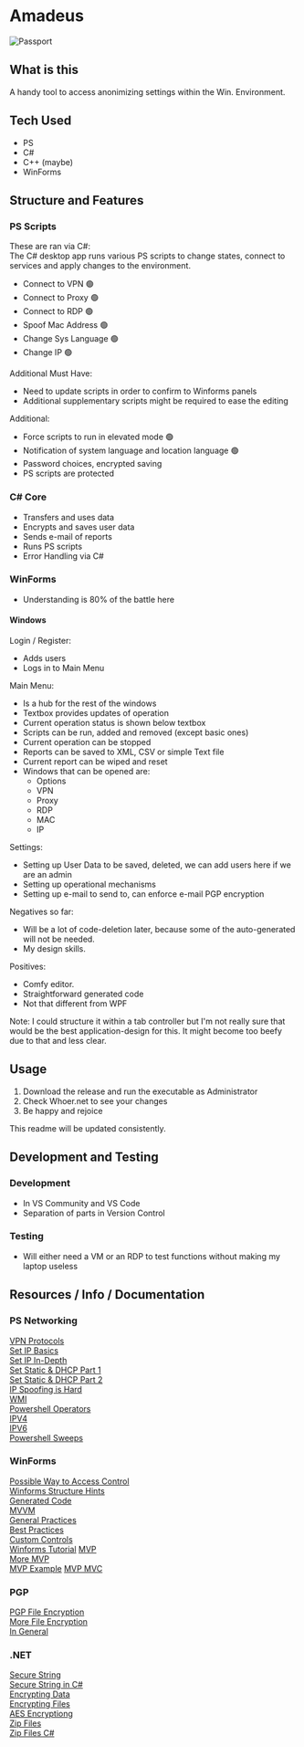 # Amadeus

![Passport](https://imgur.com/Wrgy0jA.jpg)

## What is this

A handy tool to access anonimizing settings within the Win. Environment.

## Tech Used
- PS
- C#
- C++ (maybe)
- WinForms

## Structure and Features

### PS Scripts
These are ran via C#:<br>
The C# desktop app runs various PS scripts to change states, connect to services and apply changes to the environment.
- Connect to VPN 🟢
- Connect to Proxy 🟢
- Connect to RDP 🟢
- Spoof Mac Address 🟢
- Change Sys Language 🟢
- Change IP 🟢

Additional Must Have:<br>
- Need to update scripts in order to confirm to Winforms panels
- Additional supplementary scripts might be required to ease the editing

Additional:<br>
- Force scripts to run in elevated mode 🟢
- Notification of system language and location language 🟢
- Password choices, encrypted saving
- PS scripts are protected

### C# Core
- Transfers and uses data
- Encrypts and saves user data
- Sends e-mail of reports
- Runs PS scripts
- Error Handling via C#

### WinForms
- Understanding is 80% of the battle here

#### Windows
Login / Register:<br>
- Adds users
- Logs in to Main Menu

Main Menu:<br>
- Is a hub for the rest of the windows
- Textbox provides updates of operation
- Current operation status is shown below textbox
- Scripts can be run, added and removed (except basic ones)
- Current operation can be stopped
- Reports can be saved to XML, CSV or simple Text file
- Current report can be wiped and reset
- Windows that can be opened are:
  - Options
  - VPN
  - Proxy
  - RDP
  - MAC
  - IP
  
Settings:<br>
- Setting up User Data to be saved, deleted, we can add users here if we are an admin
- Setting up operational mechanisms
- Setting up e-mail to send to, can enforce e-mail PGP encryption


Negatives so far:<br>
- Will be a lot of code-deletion later, because some of the auto-generated will not be needed.
- My design skills.

Positives:<br>
- Comfy editor.
- Straightforward generated code
- Not that different from WPF

Note: I could structure it within a tab controller but I'm not really sure that would be the best application-design for this. It might become too beefy due to that and less clear.

## Usage

1. Download the release and run the executable as Administrator
2. Check Whoer.net to see your changes
3. Be happy and rejoice

This readme will be updated consistently.

## Development and Testing

### Development
 - In VS Community and VS Code
 - Separation of parts in Version Control
 
### Testing
 - Will either need a VM or an RDP to test functions without making my laptop useless

## Resources / Info / Documentation

### PS Networking
[VPN Protocols](https://proprivacy.com/vpn/guides/vpn-encryption-the-complete-guide#vpn-encryption-protocols)<br>
[Set IP Basics](https://mcpmag.com/articles/2018/02/28/set-ip-address-with-powershell.aspx)<br>
[Set IP In-Depth](http://itproguru.com/expert/2012/01/using-powershell-to-get-or-set-networkadapterconfiguration-view-and-change-network-settings-including-dhcp-dns-ip-address-and-more-dynamic-and-static-step-by-step/)<br>
[Set Static & DHCP Part 1](https://www.pdq.com/blog/using-powershell-to-set-static-and-dhcp-ip-addresses-part-1/)<br>
[Set Static & DHCP Part 2](https://www.pdq.com/blog/using-powershell-to-set-static-and-dhcp-ip-addresses-part-2/)<br>
[IP Spoofing is Hard](https://www.codeproject.com/articles/800872/spoofing-an-ip-is-hard)<br>
[WMI](https://en.wikipedia.org/wiki/Windows_Management_Instrumentation)<br>
[Powershell Operators](https://www.tutorialspoint.com/powershell/powershell_operators.htm)<br>
[IPV4](https://docs.oracle.com/cd/E19683-01/806-4075/ipref-1/index.htmlhttps://docs.oracle.com/cd/E19253-01/816-4554/ipv6-overview-123/index.html)<br>
[IPV6](https://docs.oracle.com/cd/E19253-01/816-4554/ipv6-overview-123/index.html)<br>
[Powershell Sweeps](https://devblogs.microsoft.com/scripting/use-powershell-for-network-host-and-port-discovery-sweeps/)<br>

### WinForms
[Possible Way to Access Control](https://stackoverflow.com/questions/12903489/is-it-allowed-to-change-code-in-windows-form-designer-generated-code-designer)<br>
[Winforms Structure Hints](https://softwareengineering.stackexchange.com/questions/144423/how-to-properly-structure-a-project-in-winform)<br>
[Generated Code](https://www.codeproject.com/Articles/6020/What-s-that-quot-Windows-Form-Designer-generated-c)<br>
[MVVM](https://softwareengineering.stackexchange.com/questions/277143/how-do-you-separate-view-from-logic-in-a-winform-application)<br>
[General Practices](https://markheath.net/post/maintainable-winforms)<br>
[Best Practices](https://bettersolutions.com/csharp/windows-forms/best-practies.htm)<br>
[Custom Controls](https://www.akadia.com/services/dotnet_user_controls.html)<br>
[Winforms Tutorial](https://riptutorial.com/winforms)
[MVP](https://stackoverflow.com/questions/4794121/model-view-presenter-in-winforms)<br>
[More MVP](https://www.codeproject.com/Articles/14660/WinForms-Model-View-Presenter)<br>
[MVP Example](https://codereview.stackexchange.com/questions/131330/model-view-presenter-winforms-app)
[MVP MVC](https://stackoverflow.com/questions/2056/what-are-mvp-and-mvc-and-what-is-the-difference)



### PGP

[PGP File Encryption](https://www.codeproject.com/Questions/69856/Encrypting-and-Decrypting-files-with-PGP-and-C)<br>
[More File Encryption](https://stackoverflow.com/questions/4192296/c-sharp-how-to-simply-encrypt-a-text-file-with-a-pgp-public-key)<br>
[In General](https://www.codeproject.com/Articles/457453/PGP-Encryption-with-Csharp)<br>

### .NET

[Secure String](https://docs.microsoft.com/en-us/dotnet/api/system.security.securestring?view=netcore-3.1)<br>
[Secure String in C#](https://blog.thedigitalgroup.com/usability-of-securestring-object-in-c)<br>
[Encrypting Data](https://www.codeproject.com/Articles/14150/Encrypt-and-Decrypt-Data-with-C)<br>
[Encrypting Files](https://www.codeproject.com/Articles/20564/Encrypt-Decrypt-File-or-String)<br>
[AES Encryptiong](https://www.c-sharpcorner.com/article/aes-encryption-in-c-sharp/)<br>
[Zip Files](https://stackoverflow.com/questions/13160490/decompressing-password-protected-zip-files-with-net-4-5)<br>
[Zip Files C#](https://www.c-sharpcorner.com/UploadFile/neill1212/password-encrypted-zip-files-in-C-Sharp/)<br>
